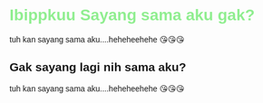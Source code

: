 <html>
<head>
  <title>Contoh Klik Sederhana</title>
  <style>
    body {
      font-family: Arial, sans-serif;
      padding: 20px;
    }
    h1 {
      cursor: pointer;
      color: lightgreen;
    }
    h2 {
      cursor: pointer;
      color: lightred;
    }
    button {
      font-size: 18px;
      padding: 10px 20px;
      margin: 10px 0;
      cursor: pointer;
    }

    .pesan {
      display: none;
      margin: 10px 0;
      padding: 10px;
      border-left: 4px solid #007BFF;
      background-color: #f0f8ff;
      cursor: pointer;
      animation: fadeIn 0.5s ease-in-out;
    }

    @keyframes fadeIn {
      from {opacity: 0;}
      to {opacity: 1;}
    }
  </style>
</head>
<body>
  <h1 onclick="toggle('pesan1')">Ibippkuu Sayang sama aku gak?</h1>
  <p id="pesan1" class="pesan" onclick="window.open('https://contoh-link-2.com', '_blank')">
    tuh kan sayang sama aku....heheheehehe 😘😘😘
  </p>
  <h2 onclick="toggle('pesan2')">Gak sayang lagi nih sama aku?</h2>
  <p id="pesan1" class="pesan" onclick="window.open('https://contoh-link-2.com', '_blank')">
    tuh kan sayang sama aku....heheheehehe 😘😘😘
  </p>
  <script>
    function toggle(id) {
      const el = document.getElementById(id);
      el.style.display = (el.style.display === "none") ? "block" : "none";
    }
  </script>
</body>
</html>
